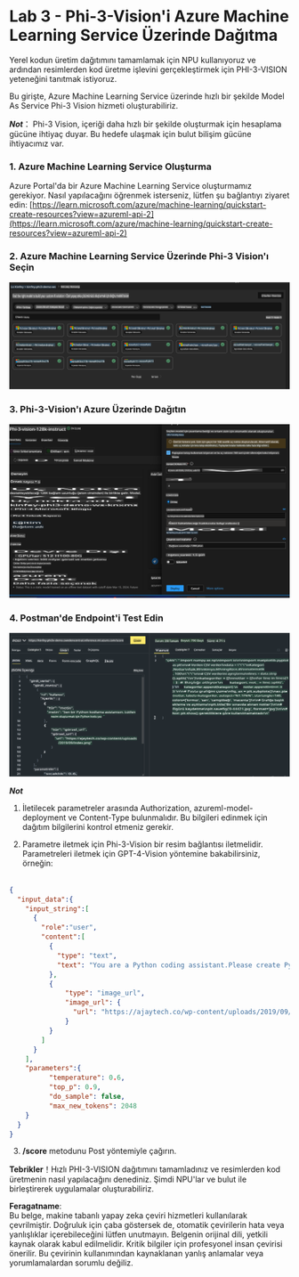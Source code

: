# **Lab 3 - Phi-3-Vision'i Azure Machine Learning Service Üzerinde Dağıtma**

Yerel kodun üretim dağıtımını tamamlamak için NPU kullanıyoruz ve ardından resimlerden kod üretme işlevini gerçekleştirmek için PHI-3-VISION yeteneğini tanıtmak istiyoruz.

Bu girişte, Azure Machine Learning Service üzerinde hızlı bir şekilde Model As Service Phi-3 Vision hizmeti oluşturabiliriz.

***Not***： Phi-3 Vision, içeriği daha hızlı bir şekilde oluşturmak için hesaplama gücüne ihtiyaç duyar. Bu hedefe ulaşmak için bulut bilişim gücüne ihtiyacımız var.


### **1. Azure Machine Learning Service Oluşturma**

Azure Portal'da bir Azure Machine Learning Service oluşturmamız gerekiyor. Nasıl yapılacağını öğrenmek isterseniz, lütfen şu bağlantıyı ziyaret edin: [https://learn.microsoft.com/azure/machine-learning/quickstart-create-resources?view=azureml-api-2](https://learn.microsoft.com/azure/machine-learning/quickstart-create-resources?view=azureml-api-2)


### **2. Azure Machine Learning Service Üzerinde Phi-3 Vision'ı Seçin**

![Katalog](../../../../../../../../../translated_images/vison_catalog.e04e9e5f2b6ff115fff30e793e54e617da07251c7b192e1a68e6b050917f45aa.tr.png)


### **3. Phi-3-Vision'ı Azure Üzerinde Dağıtın**

![Dağıtım](../../../../../../../../../translated_images/vision_deploy.c0582d08b5d49675c643f3bedc04ae106957304f3cd4702406fa08bea80ba213.tr.png)


### **4. Postman'de Endpoint'i Test Edin**

![Test](../../../../../../../../../translated_images/vision_test.fb4ff33607077153c7b5dcf37648dc5a9cb550824aeba89963e6b270314fc554.tr.png)


***Not***

1. İletilecek parametreler arasında Authorization, azureml-model-deployment ve Content-Type bulunmalıdır. Bu bilgileri edinmek için dağıtım bilgilerini kontrol etmeniz gerekir.

2. Parametre iletmek için Phi-3-Vision bir resim bağlantısı iletmelidir. Parametreleri iletmek için GPT-4-Vision yöntemine bakabilirsiniz, örneğin:

```json

{
  "input_data":{
    "input_string":[
      {
        "role":"user",
        "content":[ 
          {
            "type": "text",
            "text": "You are a Python coding assistant.Please create Python code for image "
          },
          {
              "type": "image_url",
              "image_url": {
                "url": "https://ajaytech.co/wp-content/uploads/2019/09/index.png"
              }
          }
        ]
      }
    ],
    "parameters":{
          "temperature": 0.6,
          "top_p": 0.9,
          "do_sample": false,
          "max_new_tokens": 2048
    }
  }
}

```

3. **/score** metodunu Post yöntemiyle çağırın.

**Tebrikler**！Hızlı PHI-3-VISION dağıtımını tamamladınız ve resimlerden kod üretmenin nasıl yapılacağını denediniz. Şimdi NPU'lar ve bulut ile birleştirerek uygulamalar oluşturabiliriz.

**Feragatname**:  
Bu belge, makine tabanlı yapay zeka çeviri hizmetleri kullanılarak çevrilmiştir. Doğruluk için çaba göstersek de, otomatik çevirilerin hata veya yanlışlıklar içerebileceğini lütfen unutmayın. Belgenin orijinal dili, yetkili kaynak olarak kabul edilmelidir. Kritik bilgiler için profesyonel insan çevirisi önerilir. Bu çevirinin kullanımından kaynaklanan yanlış anlamalar veya yorumlamalardan sorumlu değiliz.